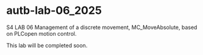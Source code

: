 # autb-lab-06_2025
S4 LAB 06 Management of a discrete movement, MC_MoveAbsolute, based on PLCopen motion control.

This lab will be completed soon.
